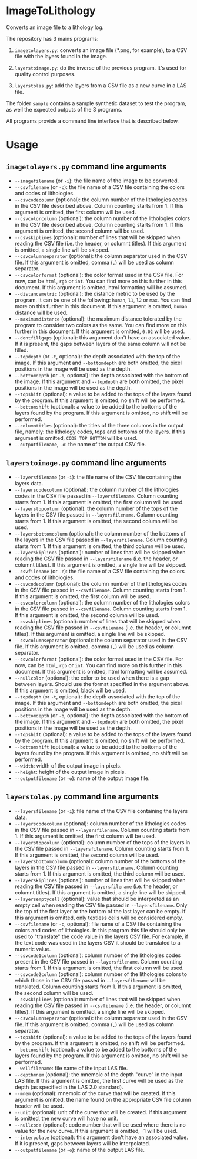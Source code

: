 # ImageToLithology

Converts an image file to a lithology log.

The repository has 3 mains programs:

1. `imagetolayers.py`: converts an image file (*.png, for example), to a CSV file with the layers found in the image.

2. `layerstoimage.py`: do the inverse of the previous program. It's used for quality control purposes.

3. `layerstolas.py`: add the layers from a CSV file as a new curve in a LAS file.

The folder `sample` contains a sample synthetic dataset to test the program, as well the expected outputs of the 3 programs.

All programs provide a command line interface that is described below.

# Usage

## `imagetolayers.py` command line arguments

- `--imagefilename` (or `-i`): the file name of the image to be converted.
- `--csvfilename` (or `-c`): the file name of a CSV file containing the colors and codes of lithologies.
- `--csvcodecolumn` (optional): the column number of the lithologies codes in the CSV file described above. Column counting starts from 1. If this argument is omitted, the first column will be used.
- `--csvcolorcolumn` (optional): the column number of the lithologies colors in the CSV file described above. Column counting starts from 1. If this argument is omitted, the second column will be used.
- `--csvskiplines` (optional): number of lines that will be skipped when reading the CSV file (i.e. the header, or columnt titles). If this argument is omitted, a single line will be skipped.
- `--csvcolumnseparator` (optional): the column separator used in the CSV file. If this argument is omitted, comma (`,`) will be used as column separator.
- `--csvcolorformat` (optional): the color format used in the CSV file. For now, can be `html`, `rgb` or `int`. You can find more on this further in this document. If this argument is omitted, html formatting will be assumed.
- `--distancemetric` (optional): the distance metric to be used by the program. It can be one of the following: `human`, `l1`, `l2` or `max`. You can find more on this further in this document. If this argument is omitted, `human` distance will be used.
- `--maximumdistance` (optional): the maximum distance tolerated by the program to consider two colors as the same. You can find more on this further in this document. If this argument is omitted, `0.02` will be used.
- `--dontfillgaps` (optional): this argument don't have an associated value. If it is present, the gaps between layers of the same column will not be filled.
- `--topdepth` (or `-t`, optional): the depth associated with the top of the image. If this argument and `--bottomdepth` are both omitted, the pixel positions in the image will be used as the depth.
- `--bottomdepth` (or `-b`, optional): the depth associated with the bottom of the image. If this argument and `--topdepth` are both omitted, the pixel positions in the image will be used as the depth.
- `--topshift` (optional): a value to be added to the tops of the layers found by the program. If this argument is omitted, no shift will be performed.
- `--bottomshift` (optional): a value to be added to the bottoms of the layers found by the program. If this argument is omitted, no shift will be performed.
- `--columntitles` (optional): the titles of the three columns in the output file, namely: the lithology codes, tops and bottoms of the layers. If this argument is omitted, `CODE TOP BOTTOM` will be used.
- `--outputfilename`, `-o`: the name of the output CSV file.

## `layerstoimage.py` command line arguments

- `--layersfilename` (or `-i`): the file name of the CSV file containing the layers data.
- `--layerscodecolumn` (optional): the column number of the lithologies codes in the CSV file passed in `--layersfilename`. Column counting starts from 1. If this argument is omitted, the first column will be used.
- `--layerstopcolumn` (optional): the column number of the tops of the layers in the CSV file passed in `--layersfilename`. Column counting starts from 1. If this argument is omitted, the second column will be used.
- `--layersbottomcolumn` (optional): the column number of the bottoms of the layers in the CSV file passed in `--layersfilename`. Column counting starts from 1. If this argument is omitted, the third column will be used.
- `--layerskiplines` (optional): number of lines that will be skipped when reading the CSV file passed in `--layersfilename` (i.e. the header, or columnt titles). If this argument is omitted, a single line will be skipped.
- `--csvfilename` (or `-c`): the file name of a CSV file containing the colors and codes of lithologies.
- `--csvcodecolumn` (optional): the column number of the lithologies codes in the CSV file passed in `--csvfilename`. Column counting starts from 1. If this argument is omitted, the first column will be used.
- `--csvcolorcolumn` (optional): the column number of the lithologies colors in the CSV file passed in `--csvfilename`. Column counting starts from 1. If this argument is omitted, the second column will be used.
- `--csvskiplines` (optional): number of lines that will be skipped when reading the CSV file passed in `--csvfilename` (i.e. the header, or columnt titles). If this argument is omitted, a single line will be skipped.
- `--csvcolumnseparator` (optional): the column separator used in the CSV file. If this argument is omitted, comma (`,`) will be used as column separator.
- `--csvcolorformat` (optional): the color format used in the CSV file. For now, can be `html`, `rgb` or `int`. You can find more on this further in this document. If this argument is omitted, html formatting will be assumed.
- `--nullcolor` (optional): the color to be used when there is a gap between layers. Should use the format specified in the argument above. If this argument is omitted, black will be used.
- `--topdepth` (or `-t`, optional): the depth associated with the top of the image. If this argument and `--bottomdepth` are both omitted, the pixel positions in the image will be used as the depth.
- `--bottomdepth` (or `-b`, optional): the depth associated with the bottom of the image. If this argument and `--topdepth` are both omitted, the pixel positions in the image will be used as the depth.
- `--topshift` (optional): a value to be added to the tops of the layers found by the program. If this argument is omitted, no shift will be performed.
- `--bottomshift` (optional): a value to be added to the bottoms of the layers found by the program. If this argument is omitted, no shift will be performed.
- `--width`: width of the output image in pixels.
- `--height`: height of the output image in pixels.
- `--outputfilename` (or `-o`): name of the output image file.

## `layerstolas.py` command line arguments

- `--layersfilename` (or `-i`): file name of the CSV file containing the layers data.
- `--layerscodecolumn` (optional): column number of the lithologies codes in the CSV file passed in `--layersfilename`. Column counting starts from 1. If this argument is omitted, the first column will be used.
- `--layerstopcolumn` (optional): column number of the tops of the layers in the CSV file passed in `--layersfilename`. Column counting starts from 1. If this argument is omitted, the second column will be used.
- `--layersbottomcolumn` (optional): column number of the bottoms of the layers in the CSV file passed in `--layersfilename`. Column counting starts from 1. If this argument is omitted, the third column will be used.
- `--layerskiplines` (optional): number of lines that will be skipped when reading the CSV file passed in `--layersfilename` (i.e. the header, or columnt titles). If this argument is omitted, a single line will be skipped.
- `--layersemptycell` (optional): value that should be interpreted as an empty cell when reading the CSV file passed in `--layersfilename`. Only the top of the first layer or the bottom of the last layer can be empty. If this argument is omitted, only textless cells will be considered empty.
- `--csvfilename` (or `-c`, optional): file name of a CSV file containing the colors and codes of lithologies. In this program this file should only be used to "translate" the code value in the layers CSV file. For example, if the text code was used in the layers CSV it should be translated to a numeric value.
- `--csvcode1column` (optional): column number of the lithologies codes present in the CSV file passed in `--layersfilename`. Column counting starts from 1. If this argument is omitted, the first column will be used.
- `--csvcode2column` (optional): column number of the lithologies colors to which those in the CSV file passed in `--layersfilename` will be translated. Column counting starts from 1. If this argument is omitted, the second column will be used.
- `--csvskiplines` (optional): number of lines that will be skipped when reading the CSV file passed in `--csvfilename` (i.e. the header, or columnt titles). If this argument is omitted, a single line will be skipped.
- `--csvcolumnseparator` (optional): the column separator used in the CSV file. If this argument is omitted, comma (`,`) will be used as column separator.
- `--topshift` (optional): a value to be added to the tops of the layers found by the program. If this argument is omitted, no shift will be performed.
- `--bottomshift` (optional): a value to be added to the bottoms of the layers found by the program. If this argument is omitted, no shift will be performed.
- `--wellfilename`: file name of the input LAS file.
- `--depthmnem` (optional): the mnemoic of the depth "curve" in the input LAS file. If this argument is omitted, the first curve will be used as the depth (as specified in the LAS 2.0 standard).
- `--mnem` (optional): mnemoic of the curve that will be created. If this argument is omitted, the name found on the appropriate CSV file column header will be used.
- `--unit` (optional): unit of the curve that will be created. If this argument is omitted, the new curve will have no unit.
- `--nullcode` (optional): code number that will be used where there is no value for the new curve. If this argument is omitted, -1 will be used.
- `--interpolate` (optional): this argument don't have an associated value. If it is present, gaps between layers will be interpolated.
- `--outputfilename` (or `-o`): name of the output LAS file.
